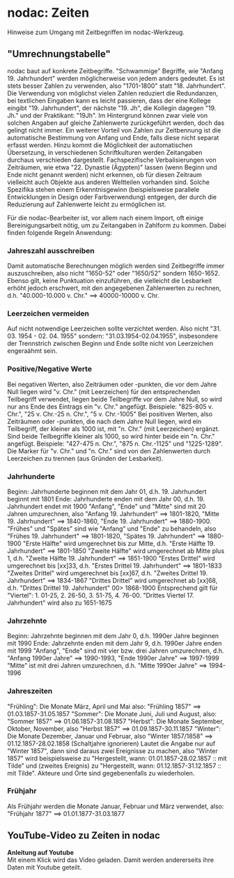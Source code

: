 # nodac: Zeiten

Hinweise zum Umgang mit Zeitbegriffen im nodac-Werkzeug.

## "Umrechnungstabelle" ##

nodac baut auf konkrete Zeitbegriffe. "Schwammige" Begriffe, wie "Anfang 19. Jahrhundert" werden möglicherweise von jedem anders gedeutet. Es ist stets besser Zahlen zu verwenden, also "1701-1800" statt "18. Jahrhundert". Die Verwendung von möglichst vielen Zahlen reduziert die Redundanzen, bei textlichen Eingaben kann es leicht passieren, dass der eine Kollege eingibt "19. Jahrhundert", der nächste "19. Jh", die Kollegin dagegen "19. Jh." und der Praktikant: "19Jh". Im Hintergrund können zwar viele von solchen Angaben auf gleiche Zahlenwerte zurückgeführt werden, doch das gelingt nicht immer. Ein weiterer Vorteil von Zahlen zur Zeitbennung ist die automatische Bestimmung von Anfang und Ende, falls diese nicht separat erfasst werden. Hinzu kommt die Möglichkeit der automatischen Übersetzung, in verschiedenen Schriftkulturen werden Zeitangaben durchaus verschieden dargestellt. Fachspezifische Verbalisierungen von Zeiträumen, wie etwa "22. Dynastie (Ägypten)" lassen (wenn Beginn und Ende nicht genannt werden) nicht erkennen, ob für diesen Zeitraum vielleicht auch Objekte aus anderen Weltteilen vorhanden sind. Solche Spezifika stehen einem Erkenntnisgewinn (beispielsweise parallele Entwicklungen in Design oder Farbverwendung) entgegen, der durch die Reduzierung auf Zahlenwerte leicht zu ermöglichen ist.

Für die nodac-Bearbeiter ist, vor allem nach einem Import, oft einige Bereinigungsarbeit nötig, um zu Zeitangaben in Zahlform zu kommen. Dabei finden folgende Regeln Anwendung:

### Jahreszahl ausschreiben ###
Damit automatische Berechnungen möglich werden sind Zeitbegriffe immer auszuschreiben, also nicht "1650-52" oder "1650/52" sondern 1650-1652. Ebenso gilt, keine Punktuation einzuführen, die vielleicht die Lesbarkeit erhöht jedoch erschwert, mit den angegebenen Zahlenwerten zu rechnen, d.h. "40.000-10.000 v. Chr." ==> 40000-10000 v. Chr.

### Leerzeichen vermeiden ###
Auf nicht notwendige Leerzeichen sollte verzichtet werden. Also nicht "31. 03. 1954 - 02. 04. 1955" sondern: "31.03.1954-02.04.1955", insbesondere der Trennstrich zwischen Beginn und Ende sollte nicht von Leerzeichen engeraähmt sein.

### Positive/Negative Werte ###
Bei negativen Werten, also Zeiträumen oder -punkten, die vor dem Jahre Null liegen wird "v. Chr." (mit Leerzeichen) für den entsprechenden Teilbegriff verwendet, liegen beide Teilbegriffe vor dem Jahre Null, so wird nur ans Ende des Eintrags ein "v. Chr." angefügt. Beispiele: "825-805 v. Chr.", "25 v. Chr.-25 n. Chr.", "5 v. Chr.-1005"
Bei positiven Werten, also Zeiträumen oder -punkten, die nach dem Jahre Null liegen, wird ein Teilbegriff, der kleiner als 1000 ist, mit "n. Chr." (mit Leerzeichen) ergänzt. Sind beide Teilbegriffe kleiner als 1000, so wird hinter beide ein "n. Chr." angefügt. Beispiele: "427-475 n. Chr.", "875 n. Chr.-1125" und "1225-1289".
Die Marker für "v. Chr." und "n. Chr." sind von den Zahlenwerten durch Leerzeichen zu trennen (aus Gründen der Lesbarkeit).


### Jahrhunderte ###
Beginn: Jahrhunderte beginnen mit dem Jahr 01, d.h. 19. Jahrhundert beginnt mit 1801
Ende: Jahrhunderte enden mit dem Jahr 00, d.h. 19. Jahrhundert endet mit 1900
"Anfang", "Ende" und "Mitte" sind mit 20 Jahren umzurechnen, also "Anfang 19. Jahrhundert" ==> 1801-1820, "Mitte 19. Jahrhundert" ==> 1840-1860, "Ende 19. Jahrhundert" ==> 1880-1900.
"Frühes" und "Spätes" sind wie "Anfang" und "Ende" zu behandeln, also "Frühes 19. Jahrhundert" ==> 1801-1820, "Spätes 19. Jahrhundert" ==> 1880-1900
"Erste Hälfte" wird umgerechnet bis zur Mitte, d.h. "Erste Hälfte 19. Jahrhundert" ==> 1801-1850
"Zweite Hälfte" wird umgerechnet ab Mitte plus 1, d.h. "Zweite Hälfte 19. Jahrhundert" ==> 1851-1900
"Erstes Drittel" wird umgerechnet bis [xx]33, d.h. "Erstes Drittel 19. Jahrhundert" ==> 1801-1833
"Zweites Drittel" wird umgerechnet bis [xx]67, d.h. "Zweites Drittel 19. Jahrhundert" ==> 1834-1867
"Drittes Drittel" wird umgerechnet ab [xx]68, d.h. "Drittes Drittel 19. Jahrhundert" 00> 1868-1900
Entsprechend gilt für "Viertel": 1. 01-25, 2. 26-50, 3. 51-75, 4. 76-00. "Drittes Viertel 17. Jahrhundert" wird also zu 1651-1675

### Jahrzehnte ###
Beginn: Jahrzehnte beginnen mit dem Jahr 0, d.h. 1990er Jahre beginnen mit 1990
Ende: Jahrzehnte enden mit dem Jahr 9, d.h. 1990er Jahre enden mit 1999
"Anfang", "Ende" sind mit vier bzw. drei Jahren umzurechnen, d.h. "Anfang 1990er Jahre" ==> 1990-1993, "Ende 1990er Jahre" ==> 1997-1999
"Mitte" ist mit drei Jahren umzurechnen, d.h. "Mitte 1990er Jahre" ==> 1994-1996

### Jahreszeiten ###
"Frühling": Die Monate März, April und Mai also: "Frühling 1857" ==> 01.03.1857-31.05.1857
"Sommer": Die Monate Juni, Juli und August, also: "Sommer 1857" ==> 01.06.1857-31.08.1857
"Herbst": Die Monate September, Oktober, November, also "Herbst 1857" ==> 01.09.1857-30.11.1857
"Winter": Die Monate Dezember, Januar und Februar, also "Winter 1857/1858" ==> 01.12.1857-28.02.1858 (Schaltjahre ignorieren)
Lautet die Angabe nur auf "Winter 1857", dann sind daraus zwei Ereignisse zu machen, also "Winter 1857" wird beispielsweise zu "Hergestellt, wann: 01.01.1857-28.02.1857 :: mit Tilde" und (zweites Ereignis) zu "Hergestellt, wann: 01.12.1857-31.12.1857 :: mit Tilde". Akteure und Orte sind gegebenenfalls zu wiederholen.

### Frühjahr ###
Als Frühjahr werden die Monate Januar, Februar und März verwendet, also: "Frühjahr 1877" ==> 01.01.1877-31.03.1877



## YouTube-Video zu Zeiten in nodac

<div class="yt-embed" data-src="https://www.youtube-nocookie.com/embed/AdmcvhwGROc">
<b>Anleitung auf Youtube</b><br />
Mit einem Klick wird das Video geladen. Damit werden andererseits ihre Daten mit Youtube geteilt.
</div>
